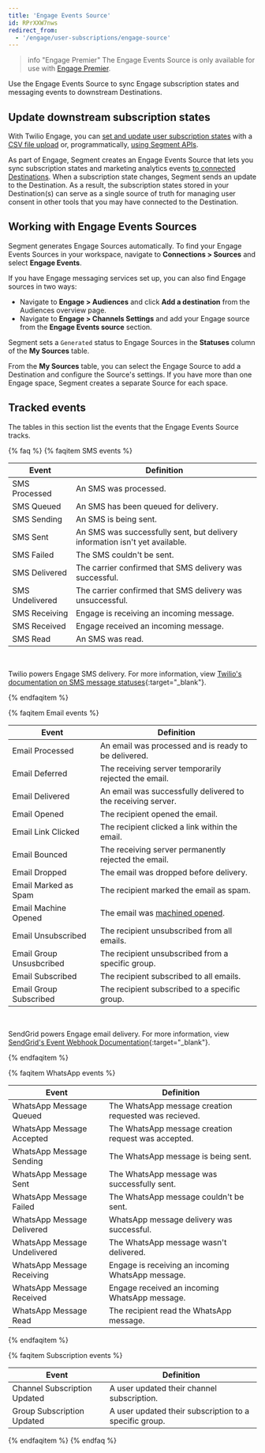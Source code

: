 ```yaml
---
title: 'Engage Events Source'
id: RPrXXW7nws
redirect_from:
  - '/engage/user-subscriptions/engage-source'
---
```


> info "Engage Premier"
> The Engage Events Source is only available for use with [Engage Premier](/docs/engage/#market-to-customers-with-engage-premier-and-channels).

Use the Engage Events Source to sync Engage subscription states and messaging events to downstream Destinations.

## Update downstream subscription states

With Twilio Engage, you can [set and update user subscription states](/docs/engage/user-subscriptions/set-user-subscriptions/) with a [CSV file upload](/docs/engage/profiles/csv-upload/) or, programmatically, [using Segment APIs](/docs/engage/user-subscriptions/set-user-subscriptions/#manage-user-subscriptions-with-segment-apis).

As part of Engage, Segment creates an Engage Events Source that lets you sync subscription states and marketing analytics events [to connected Destinations](/docs/connections/destinations/). When a subscription state changes, Segment sends an update to the Destination. As a result, the subscription states stored in your Destination(s) can serve as a single source of truth for managing user consent in other tools that you may have connected to the Destination.

## Working with Engage Events Sources

Segment generates Engage Sources automatically. To find your Engage Events Sources in your workspace, navigate to **Connections > Sources** and select **Engage Events**.

If you have Engage messaging services set up, you can also find Engage sources in two ways:

- Navigate to **Engage > Audiences** and click **Add a destination** from the Audiences overview page.
- Navigate to **Engage > Channels Settings** and add your Engage source from the **Engage Events source** section.

Segment sets a `Generated` status to Engage Sources in the **Statuses** column of the **My Sources** table. 

From the **My Sources** table, you can select the Engage Source to add a Destination and configure the Source's settings. If you have more than one Engage space, Segment creates a separate Source for each space.

## Tracked events 

The tables in this section list the events that the Engage Events Source tracks.

{% faq %}
{% faqitem SMS events %}

| Event           | Definition                                                                  |
| --------------- | --------------------------------------------------------------------------- |
| SMS Processed   | An SMS was processed.                                                       |
| SMS Queued      | An SMS has been queued for delivery.                                        |
| SMS Sending     | An SMS is being sent.                                                       |
| SMS Sent        | An SMS was successfully sent, but delivery information isn't yet available. |
| SMS Failed      | The SMS couldn't be sent.                                                   |
| SMS Delivered   | The carrier confirmed that SMS delivery was successful.                     |
| SMS Undelivered | The carrier confirmed that SMS delivery was unsuccessful.                   |
| SMS Receiving   | Engage is receiving an incoming message.                                    |
| SMS Received    | Engage received an incoming message.                                        |
| SMS Read        | An SMS was read.                                                            |

<br>

Twilio powers Engage SMS delivery. For more information, view [Twilio's documentation on SMS message statuses](https://support.twilio.com/hc/en-us/articles/223134347-What-are-the-Possible-SMS-and-MMS-Message-Statuses-and-What-do-They-Mean-){:target="_blank"}.


{% endfaqitem %}

{% faqitem Email events %}

| Event                    | Definition                                                                            |
| ------------------------ | ------------------------------------------------------------------------------------- |
| Email Processed          | An email was processed and is ready to be delivered.                                  |
| Email Deferred           | The receiving server temporarily rejected the email.                                  |
| Email Delivered          | An email was successfully delivered to the receiving server.                          |
| Email Opened             | The recipient opened the email.                                                       |
| Email Link Clicked       | The recipient clicked a link within the email.                                        |
| Email Bounced            | The receiving server permanently rejected the email.                                  |
| Email Dropped            | The email was dropped before delivery.                                                |
| Email Marked as Spam     | The recipient marked the email as spam.                                               |
| Email Machine Opened     | The email was [machined opened](/docs/engage/analytics/#understanding-machine-opens). |
| Email Unsubscribed       | The recipient unsubscribed from all emails.                                           |
| Email Group Unsusbcribed | The recipient unsubscribed from a specific group.                                     |
| Email Subscribed         | The recipient subscribed to all emails.                                               |
| Email Group Subscribed   | The recipient subscribed to a specific group.                                         |

<br>

SendGrid powers Engage email delivery. For more information, view [SendGrid's Event Webhook Documentation](https://docs.sendgrid.com/for-developers/tracking-events/event){:target="_blank"}.


{% endfaqitem %}

{% faqitem WhatsApp events %}

| Event                        | Definition                                            |
| ---------------------------- | ----------------------------------------------------- |
| WhatsApp Message Queued      | The WhatsApp message creation requested was recieved. |
| WhatsApp Message Accepted    | The WhatsApp message creation request was accepted.   |
| WhatsApp Message Sending     | The WhatsApp message is being sent.                   |
| WhatsApp Message Sent        | The WhatsApp message was successfully sent.           |
| WhatsApp Message Failed      | The WhatsApp message couldn't be sent.                |
| WhatsApp Message Delivered   | WhatsApp message delivery was successful.             |
| WhatsApp Message Undelivered | The WhatsApp message wasn't delivered.                |
| WhatsApp Message Receiving   | Engage is receiving an incoming WhatsApp message.     |
| WhatsApp Message Received    | Engage received an incoming WhatsApp message.         |
| WhatsApp Message Read        | The recipient read the WhatsApp message.              |

{% endfaqitem %}

{% faqitem Subscription events %}

| Event                        | Definition                                             |
| ---------------------------- | ------------------------------------------------------ |
| Channel Subscription Updated | A user updated their channel subscription.             |
| Group Subscription Updated   | A user updated their subscription to a specific group. |

{% endfaqitem %}
{% endfaq %}